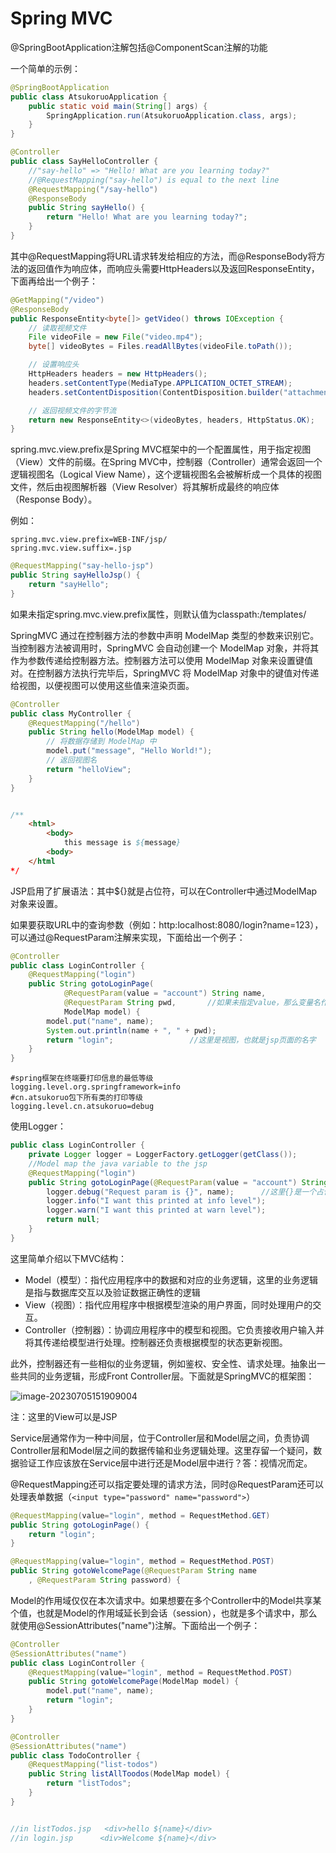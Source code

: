 

# Spring MVC

@SpringBootApplication注解包括@ComponentScan注解的功能



一个简单的示例：

~~~java
@SpringBootApplication
public class AtsukoruoApplication {
	public static void main(String[] args) {
		SpringApplication.run(AtsukoruoApplication.class, args);
	}
}

@Controller
public class SayHelloController {
    //"say-hello" => "Hello! What are you learning today?"
    //@RequestMapping("say-hello") is equal to the next line
    @RequestMapping("/say-hello")
    @ResponseBody
    public String sayHello() {
        return "Hello! What are you learning today?";
    }
}
~~~



其中@RequestMapping将URL请求转发给相应的方法，而@ResponseBody将方法的返回值作为响应体，而响应头需要HttpHeaders以及返回ResponseEntity，下面再给出一个例子：

~~~java
@GetMapping("/video")
@ResponseBody
public ResponseEntity<byte[]> getVideo() throws IOException {
    // 读取视频文件
    File videoFile = new File("video.mp4");
    byte[] videoBytes = Files.readAllBytes(videoFile.toPath());

    // 设置响应头
    HttpHeaders headers = new HttpHeaders();
    headers.setContentType(MediaType.APPLICATION_OCTET_STREAM);
    headers.setContentDisposition(ContentDisposition.builder("attachment").filename("video.mp4").build());

    // 返回视频文件的字节流
    return new ResponseEntity<>(videoBytes, headers, HttpStatus.OK);
}
~~~







spring.mvc.view.prefix是Spring MVC框架中的一个配置属性，用于指定视图（View）文件的前缀。在Spring MVC中，控制器（Controller）通常会返回一个逻辑视图名（Logical View Name），这个逻辑视图名会被解析成一个具体的视图文件，然后由视图解析器（View Resolver）将其解析成最终的响应体（Response Body）。

例如：

~~~properties
spring.mvc.view.prefix=WEB-INF/jsp/
spring.mvc.view.suffix=.jsp
~~~

~~~java
@RequestMapping("say-hello-jsp")
public String sayHelloJsp() {
    return "sayHello";
}
~~~

如果未指定spring.mvc.view.prefix属性，则默认值为classpath:/templates/



SpringMVC 通过在控制器方法的参数中声明 ModelMap 类型的参数来识别它。当控制器方法被调用时，SpringMVC 会自动创建一个 ModelMap 对象，并将其作为参数传递给控制器方法。控制器方法可以使用 ModelMap 对象来设置键值对。在控制器方法执行完毕后，SpringMVC 将 ModelMap 对象中的键值对传递给视图，以便视图可以使用这些值来渲染页面。

~~~java
@Controller
public class MyController {
    @RequestMapping("/hello")
    public String hello(ModelMap model) {
        // 将数据存储到 ModelMap 中
        model.put("message", "Hello World!");
        // 返回视图名
        return "helloView";
    }
}


/**
	<html>
		<body>
			this message is ${message}
		<body>
	</html
*/
~~~

JSP启用了扩展语法：其中${}就是占位符，可以在Controller中通过ModelMap对象来设置。



如果要获取URL中的查询参数（例如：http:localhost:8080/login?name=123），可以通过@RequestParam注解来实现，下面给出一个例子：

~~~java
@Controller
public class LoginController {
    @RequestMapping("login")
    public String gotoLoginPage(
            @RequestParam(value = "account") String name,
            @RequestParam String pwd,		//如果未指定value，那么变量名作为对应的参数名
            ModelMap model) {
        model.put("name", name);
        System.out.println(name + ", " + pwd);
        return "login";					//这里是视图，也就是jsp页面的名字
    }
}
~~~



~~~properties
#spring框架在终端要打印信息的最低等级
logging.level.org.springframework=info
#cn.atsukoruo包下所有类的打印等级
logging.level.cn.atsukoruo=debug
~~~

使用Logger：

~~~java
public class LoginController {
    private Logger logger = LoggerFactory.getLogger(getClass());
    //Model map the java variable to the jsp
    @RequestMapping("login")
    public String gotoLoginPage(@RequestParam(value = "account") String name){
        logger.debug("Request param is {}", name);		//这里{}是一个占位符
        logger.info("I want this printed at info level");
        logger.warn("I want this printed at warn level");
        return null;
    }
}
~~~





这里简单介绍以下MVC结构：

- Model（模型）：指代应用程序中的数据和对应的业务逻辑，这里的业务逻辑是指与数据库交互以及验证数据正确性的逻辑
- View（视图）：指代应用程序中根据模型渲染的用户界面，同时处理用户的交互。
- Controller（控制器）：协调应用程序中的模型和视图。它负责接收用户输入并将其传递给模型进行处理。控制器还负责根据模型的状态更新视图。

此外，控制器还有一些相似的业务逻辑，例如鉴权、安全性、请求处理。抽象出一些共同的业务逻辑，形成Front Controller层。下面就是SpringMVC的框架图： 

![image-20230705151909004](C:\Users\AtsukoRuo\Desktop\note\Spring\assets\image-20230705151909004.png)

注：这里的View可以是JSP

Service层通常作为一种中间层，位于Controller层和Model层之间，负责协调Controller层和Model层之间的数据传输和业务逻辑处理。这里存留一个疑问，数据验证工作应该放在Service层中进行还是Model层中进行？答：视情况而定。





@RequestMapping还可以指定要处理的请求方法，同时@RequestParam还可以处理表单数据（`<input type="password" name="password">`）

~~~java
@RequestMapping(value="login", method = RequestMethod.GET)
public String gotoLoginPage() {
    return "login";
}

@RequestMapping(value="login", method = RequestMethod.POST)
public String gotoWelcomePage(@RequestParam String name
    , @RequestParam String password) {
~~~



Model的作用域仅仅在本次请求中。如果想要在多个Controller中的Model共享某个值，也就是Model的作用域延长到会话（session），也就是多个请求中，那么就使用@SessionAttributes("name")注解。下面给出一个例子：

~~~java
@Controller
@SessionAttributes("name")
public class LoginController {
    @RequestMapping(value="login", method = RequestMethod.POST)
    public String gotoWelcomePage(ModelMap model) {
        model.put("name", name);
        return "login";
    }
}

@Controller
@SessionAttributes("name")
public class TodoController {
    @RequestMapping("list-todos")
    public String listAllToodos(ModelMap model) {
        return "listTodos";
    }
}


//in listTodos.jsp   <div>hello ${name}</div>
//in login.jsp		<div>Welcome ${name}</div>
~~~















